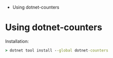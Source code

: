 * Using dotnet-counters

# Using dotnet-counters
Installation:
```cmd
> dotnet tool install --global dotnet-counters
```
